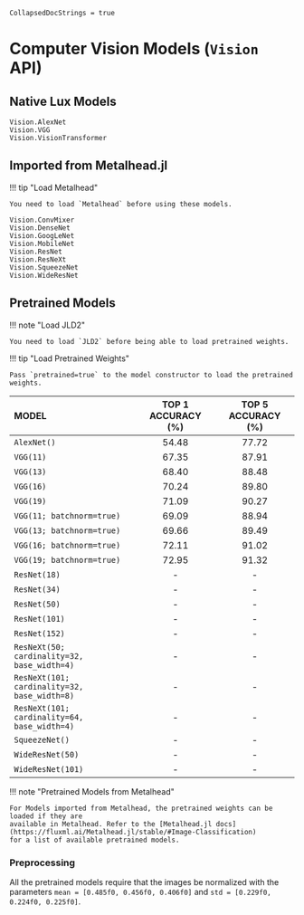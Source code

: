 ```@meta
CollapsedDocStrings = true
```

# Computer Vision Models (`Vision` API)

## Native Lux Models

```@docs
Vision.AlexNet
Vision.VGG
Vision.VisionTransformer
```

## Imported from Metalhead.jl

!!! tip "Load Metalhead"

    You need to load `Metalhead` before using these models.

```@docs
Vision.ConvMixer
Vision.DenseNet
Vision.GoogLeNet
Vision.MobileNet
Vision.ResNet
Vision.ResNeXt
Vision.SqueezeNet
Vision.WideResNet
```

## Pretrained Models

!!! note "Load JLD2"

    You need to load `JLD2` before being able to load pretrained weights.

!!! tip "Load Pretrained Weights"

    Pass `pretrained=true` to the model constructor to load the pretrained weights.

| MODEL                                        | TOP 1 ACCURACY (%) | TOP 5 ACCURACY (%) |
| :------------------------------------------- | :----------------: | :----------------: |
| `AlexNet()`                                  |       54.48        |       77.72        |
| `VGG(11)`                                    |       67.35        |       87.91        |
| `VGG(13)`                                    |       68.40        |       88.48        |
| `VGG(16)`                                    |       70.24        |       89.80        |
| `VGG(19)`                                    |       71.09        |       90.27        |
| `VGG(11; batchnorm=true)`                    |       69.09        |       88.94        |
| `VGG(13; batchnorm=true)`                    |       69.66        |       89.49        |
| `VGG(16; batchnorm=true)`                    |       72.11        |       91.02        |
| `VGG(19; batchnorm=true)`                    |       72.95        |       91.32        |
| `ResNet(18)`                                 |         -          |         -          |
| `ResNet(34)`                                 |         -          |         -          |
| `ResNet(50)`                                 |         -          |         -          |
| `ResNet(101)`                                |         -          |         -          |
| `ResNet(152)`                                |         -          |         -          |
| `ResNeXt(50; cardinality=32, base_width=4)`  |         -          |         -          |
| `ResNeXt(101; cardinality=32, base_width=8)` |         -          |         -          |
| `ResNeXt(101; cardinality=64, base_width=4)` |         -          |         -          |
| `SqueezeNet()`                               |         -          |         -          |
| `WideResNet(50)`                             |         -          |         -          |
| `WideResNet(101)`                            |         -          |         -          |

!!! note "Pretrained Models from Metalhead"

    For Models imported from Metalhead, the pretrained weights can be loaded if they are
    available in Metalhead. Refer to the [Metalhead.jl docs](https://fluxml.ai/Metalhead.jl/stable/#Image-Classification)
    for a list of available pretrained models.

### Preprocessing

All the pretrained models require that the images be normalized with the parameters
`mean = [0.485f0, 0.456f0, 0.406f0]` and `std = [0.229f0, 0.224f0, 0.225f0]`.
